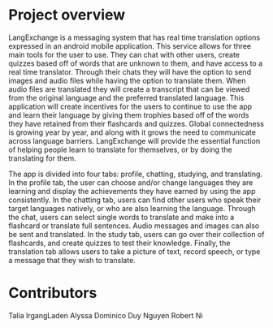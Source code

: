 # Project overview
LangExchange is a messaging system that has real time translation options expressed in an android mobile application. This service allows for three main tools for the user to use. They can chat with other users, create quizzes based off of words that are unknown to them, and have access to a real time translator. Through their chats they will have the option to send images and audio files while having the option to translate them. When audio files are translated they will create a transcript that can be viewed from the original language and the preferred translated language. This application will create incentives for the users to continue to use the app and learn their language by giving them trophies based off of the words they have retained from their flashcards and quizzes. Global connectedness is growing year by year, and along with it grows the need to communicate across language barriers. LangExchange will provide the essential function of helping people learn to translate for themselves, or by doing the translating for them.

The app is divided into four tabs: profile, chatting, studying, and translating. In the profile tab, the user can choose and/or change languages they are learning and display the achievements they have earned by using the app consistently. In the chatting tab, users can find other users who speak their target languages natively, or who are also learning the language. Through the chat, users can select single words to translate and make into a flashcard or translate full sentences. Audio messages and images can also be sent and translated. In the study tab, users can go over their collection of flashcards, and create quizzes to test their knowledge. Finally, the translation tab allows users to take a picture of text, record speech, or type a message that they wish to translate. 

# Contributors
Talia IrgangLaden
Alyssa Dominico
Duy Nguyen
Robert Ni
